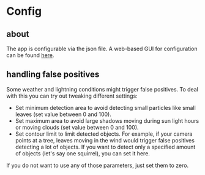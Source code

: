 # Config

## about

The app is configurable via the json file. A web-based GUI for configuration can be found [here](https://github.com/maxupravitelev/picam-config).

## handling false positives

Some weather and lightning conditions might trigger false positives. To deal with this you can try out tweaking different settings:

- Set minimum detection area to avoid detecting small particles like small leaves (set value between 0 and 100). 
- Set maximum area to avoid large shadows moving during sun light hours or moving clouds (set value between 0 and 100).
- Set contour limit to limit detected objects. For example, if your camera points at a tree, leaves moving in the wind would trigger false positives detecting a lot of objects. If you want to detect only a specified amount of objects (let's say one squirrel), you can set it here.

If you do not want to use any of those parameters, just set them to zero.